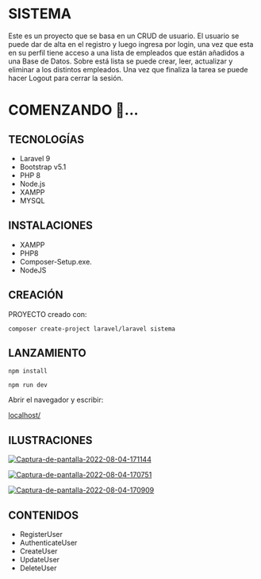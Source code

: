 # SISTEMA 
Este es un proyecto que se basa en un CRUD de usuario. 
El usuario se puede dar de alta en el registro y luego ingresa por login, una vez que esta en su perfil tiene acceso a una lista de empleados que están añadidos a una Base de Datos. Sobre está lista se puede crear, leer, actualizar y eliminar a los distintos empleados. Una vez que finaliza la tarea se puede hacer Logout para cerrar la sesión. 

# COMENZANDO 🚀...

## TECNOLOGÍAS 
- Laravel 9
- Bootstrap v5.1
- PHP 8
- Node.js
- XAMPP
- MYSQL

## INSTALACIONES
- XAMPP 
- PHP8
- Composer-Setup.exe.
- NodeJS


## CREACIÓN

PROYECTO creado con:

```composer create-project laravel/laravel sistema```

## LANZAMIENTO

```npm install```

```npm run dev```

Abrir el navegador y escribir:

[localhost/](http://localhost/sistema/public/)

## ILUSTRACIONES

<a href='https://postimg.cc/0KJJjxcn' target='_blank'><img src='https://i.postimg.cc/0KJJjxcn/Captura-de-pantalla-2022-08-04-171144.jpg' border='0' alt='Captura-de-pantalla-2022-08-04-171144'/></a>

<a href='https://postimg.cc/k2VXdwYN' target='_blank'><img src='https://i.postimg.cc/k2VXdwYN/Captura-de-pantalla-2022-08-04-170751.jpg' border='0' alt='Captura-de-pantalla-2022-08-04-170751'/></a>

<a href='https://postimg.cc/ykx7FvKq' target='_blank'><img src='https://i.postimg.cc/ykx7FvKq/Captura-de-pantalla-2022-08-04-170909.jpg' border='0' alt='Captura-de-pantalla-2022-08-04-170909'/></a>

## CONTENIDOS
- RegisterUser
- AuthenticateUser
- CreateUser
- UpdateUser
- DeleteUser



